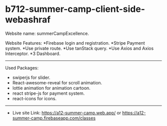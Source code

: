 # b712-summer-camp-client-side-webashraf
Website name: summerCampExcellence.

Website Features:
*Firebase login and registration.
*Stripe Payment system.
*Use private route.
*Use tanStack query.
*Use Axios and Axios Interceptor.
*3 Dashboard.
***

Used Packages:
* swiperjs for slider.
* React-awesome-reveal for scroll animation.
* lottie animation for animation cartoon.
* react stripe-js for payment system.
* react-icons for icons.
***

- Live site Link: https://a12-summer-camp.web.app/ or https://a12-summer-camp.firebaseapp.com/classes

